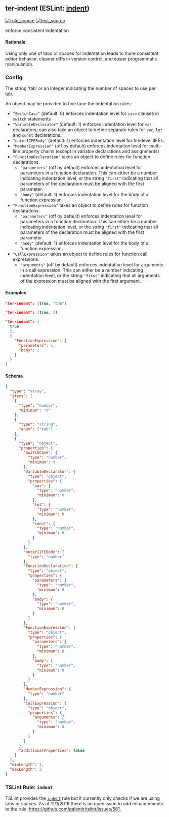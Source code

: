 <!-- Start:AutoDoc:: Modify `src/readme/rules.ts` and run `gulp readme` to update block -->

## ter-indent (ESLint: [indent](http://eslint.org/docs/rules/indent))

[![rule_source](https://img.shields.io/badge/%F0%9F%93%8F%20rule-source-green.svg)](https://github.com/buzinas/tslint-eslint-rules/blob/master/src/rules/terIndentRule.ts)
[![test_source](https://img.shields.io/badge/%F0%9F%93%98%20test-source-blue.svg)](https://github.com/buzinas/tslint-eslint-rules/blob/master/src/test/rules/terIndentRuleTests.ts)

enforce consistent indentation

#### Rationale

Using only one of tabs or spaces for indentation leads to more consistent editor behavior,
cleaner diffs in version control, and easier programmatic manipulation.

### Config

The string 'tab' or an integer indicating the number of spaces to use per tab.

An object may be provided to fine tune the indentation rules:

- `"SwitchCase"` (default: 0) enforces indentation level for `case` clauses in
  `switch` statements
- `"VariableDeclarator"` (default: 1) enforces indentation level for `var` declarators;
  can also take an object to define separate rules for `var`,
  `let` and `const` declarations.
- `"outerIIFEBody"` (default: 1) enforces indentation level for file-level IIFEs.
- `"MemberExpression"` (off by default) enforces indentation level for multi-line
  property chains (except in variable declarations and assignments)
- `"FunctionDeclaration"` takes an object to define rules for function declarations.
  - `"parameters"` (off by default) enforces indentation level for parameters in a
    function declaration. This can either be a number indicating
    indentation level, or the string `"first"` indicating that all
    parameters of the declaration must be aligned with the first parameter.
  - `"body"` (default: 1) enforces indentation level for the body of a function expression.
- `"FunctionExpression"` takes an object to define rules for function declarations.
  - `"parameters"` (off by default) enforces indentation level for parameters in a
    function declaration. This can either be a number indicating
    indentation level, or the string `"first"` indicating that all
    parameters of the declaration must be aligned with the first parameter.
  - `"body"` (default: 1) enforces indentation level for the body of a function expression.
- `"CallExpression"` takes an object to define rules for function call expressions.
  - `"arguments"` (off by default) enforces indentation level for arguments in a call
    expression. This can either be a number indicating indentation level,
    or the string `"first"` indicating that all arguments of the
    expression must be aligned with the first argument.

#### Examples

```json
"ter-indent": [true, "tab"]
```

```json
"ter-indent": [true, 2]
```

```json
"ter-indent": [
  true,
  2,
  {
    "FunctionExpression": {
      "parameters": 1,
      "body": 1
    }
  }
]
```

#### Schema

```json
{
  "type": "array",
  "items": [
    {
      "type": "number",
      "minimum": "0"
    },
    {
      "type": "string",
      "enum": ["tab"]
    },
    {
      "type": "object",
      "properties": {
        "SwitchCase": {
          "type": "number",
          "minimum": 0
        },
        "VariableDeclarator": {
          "type": "object",
          "properties": {
            "var": {
              "type": "number",
              "minimum": 0
            },
            "let": {
              "type": "number",
              "minimum": 0
            },
            "const": {
              "type": "number",
              "minimum": 0
            }
          }
        },
        "outerIIFEBody": {
          "type": "number"
        },
        "FunctionDeclaration": {
          "type": "object",
          "properties": {
            "parameters": {
              "type": "number",
              "minimum": 0
            },
            "body": {
              "type": "number",
              "minimum": 0
            }
          }
        },
        "FunctionExpression": {
          "type": "object",
          "properties": {
            "parameters": {
              "type": "number",
              "minimum": 0
            },
            "body": {
              "type": "number",
              "minimum": 0
            }
          }
        },
        "MemberExpression": {
          "type": "number"
        },
        "CallExpression": {
          "type": "object",
          "properties": {
            "arguments": {
              "type": "number",
              "minimum": 0
            }
          }
        }
      },
      "additionalProperties": false
    }
  ],
  "minLength": 1,
  "maxLength": 2
}
```

<!-- End:AutoDoc -->

### TSLint Rule: `indent`

TSLint provides the [`indent`] rule but it currently only checks if we are using tabs or spaces.
As of 11/1/2016 there is an open issue to add enhancements to the rule: https://github.com/palantir/tslint/issues/581.

[`indent`]: http://palantir.github.io/tslint/rules/indent
